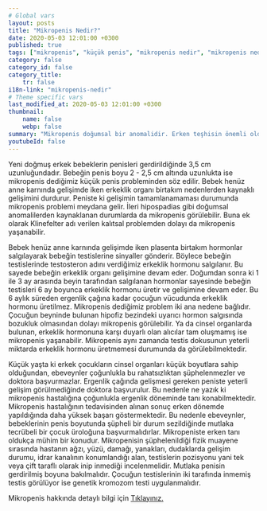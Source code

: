 ```yaml
---
# Global vars
layout: posts
title: "Mikropenis Nedir?"
date: 2020-05-03 12:01:00 +0300
published: true
tags: ["mikropenis", "küçük penis", "mikropenis nedir", "mikropenis nedeni", "mikropenis neden olur", "küçük penis nedeni", "mikropenis sebebi", "klinefelter sendromu", "mikropenis tedavi", "mikropenis çözüm", "mikropenis hormon", "mikropenis ilaç", "küçük penis tedavi", "mikropenis ameliyat", "mikropenis hormon", "mikropenis teşhis", "mikropenis kan tahlili", "mikropenis genetik tahlili", "mikropenis estetiği", "yenidoğanda mikropenis"]
category: false
category_id: false
category_title:
    tr: false
i18n-link: "mikropenis-nedir"
# Theme specific vars
last_modified_at: 2020-05-03 12:01:00 +0300
thumbnail:
    name: false
    webp: false
summary: "Mikropenis doğumsal bir anomalidir. Erken teşhisin önemli olduğu mikropenis hastalığı genelde maalesef geç teşhis edilir. Erken dönemde yapılan tedavi daha iyi sonuç verir."
youtubeId: false
---
```






Yeni doğmuş erkek bebeklerin penisleri gerdirildiğinde 3,5 cm uzunluğundadır. Bebeğin penis boyu 2 - 2,5 cm altında uzunlukta ise mikropenis dediğimiz küçük penis probleminden söz edilir. Bebek henüz anne karnında gelişimde iken erkeklik organı birtakım nedenlerden kaynaklı gelişimini durdurur. Peniste ki gelişimin tamamlanamaması durumunda mikropenis problemi meydana gelir. İleri hipospadias gibi doğumsal anomalilerden kaynaklanan durumlarda da mikropenis görülebilir. Buna ek olarak Klinefelter adı verilen kalıtsal problemden dolayı da mikropenis yaşanabilir.

Bebek henüz anne karnında gelişimde iken plasenta birtakım hormonlar salgılayarak bebeğin testislerine sinyaller gönderir. Böylece bebeğin testislerinde testosteron adını verdiğimiz erkeklik hormonu salgılanır. Bu sayede bebeğin erkeklik organı gelişimine devam eder. Doğumdan sonra ki 1 ile 3 ay arasında beyin tarafından salgılanan hormonlar sayesinde bebeğin testisleri 6 ay boyunca erkeklik hormonu üretir ve gelişimine devam eder. Bu 6 aylık süreden ergenlik çağına kadar çocuğun vücudunda erkeklik hormonu üretilmez. Mikropenis dediğimiz problem iki ana nedene bağlıdır. Çocuğun beyninde bulunan hipofiz bezindeki uyarıcı hormon salgısında bozukluk olmasından dolayı mikropenis görülebilir. Ya da cinsel organlarda bulunan, erkeklik hormonuna karşı duyarlı olan alıcılar tam oluşmamış ise mikropenis yaşanabilir. Mikropenis aynı zamanda testis dokusunun yeterli miktarda erkeklik hormonu üretmemesi durumunda da görülebilmektedir.

Küçük yaşta ki erkek çocukların cinsel organları küçük boyutlara sahip olduğundan, ebeveynler çoğunlukla bu rahatsızlıktan şüphelenmezler ve doktora başvurmazlar. Ergenlik çağında gelişmesi gereken peniste yeterli gelişim görülmediğinde doktora başvurulur. Bu nedenle ne yazık ki mikropenis hastalığına çoğunlukla ergenlik döneminde tanı konabilmektedir. Mikropenis hastalığının tedavisinden alınan sonuç erken dönemde yapıldığında daha yüksek başarı göstermektedir. Bu nedenle ebeveynler, bebeklerinin penis boyutunda şüpheli bir durum sezildiğinde mutlaka tecrübeli bir çocuk üroloğuna başvurmalıdırlar. Mikropeniste erken tanı oldukça mühim bir konudur. Mikropenisin şüphelenildiği fizik muayene sırasında hastanın ağzı, yüzü, damağı, yanakları, dudaklarda gelişim durumu, idrar kanalının konumlandığı alan, testislerin pozisyonu yani tek veya çift taraflı olarak inip inmediği incelenmelidir. Mutlaka penisin gerdirilmiş boyuna bakılmalıdır. Çocuğun testislerinin iki tarafında inmemiş testis görülüyor ise genetik kromozom testi uygulanmalıdır.

Mikropenis hakkında detaylı bilgi için [Tıklayınız.](https://www.onoluroloji.com/mikropenis)
